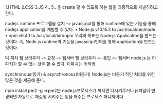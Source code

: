 1.HTML
2.CSS
3.JS
4..
5..
을 create 할 수 있도록 하는 웹을 최종적으로 개발하려고 한다.

nodejs runtime 프로그램을 설치 -> javascript를 통해 runtime에 있는 기능을 통해 nodejs application을 개발할 수 있다. 
	•	Node.js v10.15.3 to /usr/local/bin/node
	•	npm v6.4.1 to /usr/local/bin/npm
우리의 목표는 Node.js Application을 만드는 것이다.
즉, Node.js runtime의 기능을 javascript언어를 통해 application을 만드는 것이다.

빅 픽처
웹 브라우저 -> 요청 -> 웹서버
웹 브라우저 <- 응답 <- 웹서버
node.js 는 아파치가 할 수 없는 것을 할 수 있다.
아파치는 정적임.

synchronous(동기) & asynchronous(비동기)
Node.js는 비동기 적인 처리를 위한 많은 것을 제공해 준다.

npm install pm2 -g
=>pm2는 node.js프로세스가 꺼지면 다시켜주거나 js파일이 변경되면 자동으로 재실행 시켜주는 일을 해주는 프로세스 매니저이다.





